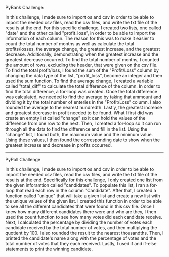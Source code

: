 PyBank Challenge:

In this challenge, I made sure to import os and csv in order to be able to import the needed csv files, read the csv files, and write the txt file of the results at the end.
For this specific challenge, I created two lists, one called "date" and the other called "profit_loss", in order to be able to import the information of each column. The reason for this was to make it easier to count the total number of months as well as calculate the total profits/losses, the average change, the greatest increase, and the greatest decrease. Additionally, demonstrating when the greatest increase and the greatest decrease occurred. 
To find the total number of months, I counted the amount of rows, excluding the header, that were given on the csv file.
To find the total profit/loss, I found the sum of the "Profit/Loss" column by changing the data type of the list, "profit_loss", become an integer and then used the sum function.
To find the average change, I created a variable called "total_diff" to calculate the total difference of the column. In order to find the total difference, a for-loop was created. Once the total difference was calculated, we needed to find the average by taking that ammount and dividing it by the total number of enteries in the "Profit/Loss" column. I also rounded the average to the nearest hundredth. 
Lastly, the greatest increase and greatest decrease in profit needed to be found. What I first did was create an empty list called "change" so it can hold the values of the difference from one row to the next. Then, I created a for-loop so it can run through all the data to find the difference and fill in the list. Using the "change" list, I found both, the maximum value and the minimum value. Using these values, I then found the corresponding date to show when the greatest increase and decrease in profits occurred. 

---------------------------------------------------------------------------------------------------------------------

PyPoll Challenge

In this challenge, I made sure to import os and csv in order to be able to import the needed csv files, read the csv files, and write the txt file of the results at the end.
Specifically for this challenge, I only created one list from the given inforamtion called "candidates". To populate this list, I ran a for-loop that read each row in the column "Candidate".
After that, I created a function called "unique" that will take a given list and create a new list with the unique values of the given list. I created this function in order to be able to see all the different candidates that were found in this csv file.
Once I knew how many different candidates there were and who are they, I then used the count function to see how many votes did each candidate receive.
Next, I calculated the percentage by dividing the number of votes each candidate received by the total number of votes, and then multiplying the quotient by 100. I also rounded the result to the nearest thousandths. 
Then, I printed the candidate's name along with the percentage of votes and the total number of votes that they each received.
Lastly, I used if and if-else statements to print the winning candidate.
